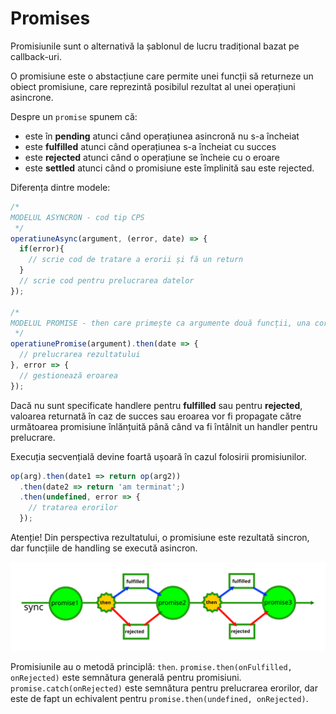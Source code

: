 # Promises

Promisiunile sunt o alternativă la șablonul de lucru tradițional bazat pe callback-uri.

O promisiune este o abstacțiune care permite unei funcții să returneze un obiect promisiune, care reprezintă posibilul rezultat al unei operațiuni asincrone.

Despre un `promise` spunem că:
- este în **pending** atunci când operațiunea asincronă nu s-a încheiat
- este **fulfilled** atunci când operațiunea s-a încheiat cu succes
- este **rejected** atunci când o operațiune se încheie cu o eroare
- este **settled** atunci când o promisiune este împlinită sau este rejected.

Diferența dintre modele:

```js
/*
MODELUL ASYNCRON - cod tip CPS
 */
operatiuneAsync(argument, (error, date) => {
  if(error){
    // scrie cod de tratare a erorii și fă un return
  }
  // scrie cod pentru prelucrarea datelor
});

/*
MODELUL PROMISE - then care primește ca argumente două funcții, una corespunzând succesului iar alta erorii
 */
operatiunePromise(argument).then(date => {
  // prelucrarea rezultatului
}, error => {
  // gestionează eroarea
});
```

Dacă nu sunt specificate handlere pentru **fulfilled** sau pentru **rejected**, valoarea returnată în caz de succes sau eroarea vor fi propagate către următoarea promisiune înlănțuită până când va fi întâlnit un handler pentru prelucrare.

Execuția secvențială devine foartă ușoară în cazul folosirii promisiunilor.

```js
op(arg).then(date1 => return op(arg2))
  .then(date2 => return 'am terminat';)
  .then(undefined, error => {
    // tratarea erorilor
  });
```

Atenție! Din perspectiva rezultatului, o promisiune este rezultată sincron, dar funcțiile de handling se execută asincron.

![promises.svg](promises.svg)

Promisiunile au o metodă principlă: `then`.
`promise.then(onFulfilled, onRejected)` este semnătura generală pentru promisiuni.
`promise.catch(onRejected)` este semnătura pentru prelucrarea erorilor, dar este de fapt un echivalent pentru `promise.then(undefined, onRejected)`.
